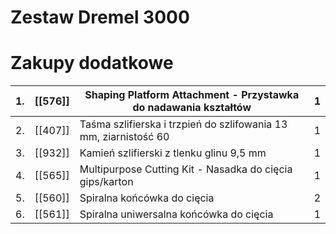 
# Zestaw Dremel 3000

# Zakupy dodatkowe


| 1.  | [[576]] | Shaping Platform Attachment - Przystawka do nadawania kształtów  | 1   |
| --- | ------- | ---------------------------------------------------------------- | --- |
| 2.  | [[407]] | Taśma szlifierska i trzpień do szlifowania 13 mm, ziarnistość 60 | 1   |
| 3.  | [[932]] | Kamień szlifierski z tlenku glinu 9,5 mm                         | 1   |
| 4.  | [[565]] | Multipurpose Cutting Kit - Nasadka do cięcia gips/karton         | 1   |
| 5.  | [[560]] | Spiralna końcówka do cięcia                                      | 2   |
| 6.  | [[561]] | Spiralna uniwersalna końcówka do cięcia                          | 1   |


